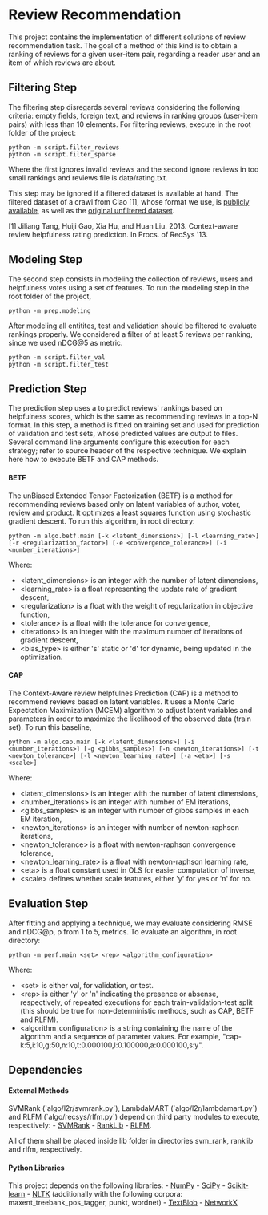 Review Recommendation
=====================
This project contains the implementation of different solutions of review recommendation task. The goal of a method of this kind is to obtain a ranking of reviews for a given user-item pair, regarding a reader user and an item of which reviews are about.

Filtering Step
--------------
The filtering step disregards several reviews considering the following criteria: empty fields, foreign text, and reviews in ranking groups (user-item pairs) with less than 10 elements. For filtering reviews, execute in the root folder of the project:

```
python -m script.filter_reviews
python -m script.filter_sparse
```

Where the first ignores invalid reviews and the second ignore reviews in too small rankings and reviews file is  data/rating.txt.

This step may be ignored if a filtered dataset is available at hand. The filtered dataset of a crawl from Ciao [1], whose format we use, is <a href="http://homepages.dcc.ufmg.br/~lubm/review/reviews_filt.tar.gz">publicly available</a>, as well as the <a href="http://www.jiliang.xyz/Ciao.rar">original unfiltered dataset</a>.

[1] Jiliang Tang, Huiji Gao, Xia Hu, and Huan Liu. 2013. Context-aware review helpfulness rating prediction. In Procs. of RecSys '13.

Modeling Step
-------------
The second step consists in modeling the collection of reviews, users and helpfulness votes using a set of features. To run the modeling step in the root folder of the project, 

```
python -m prep.modeling
```

After modeling all entitites, test and validation should be filtered to evaluate rankings properly. We considered a filter of at least 5 reviews per ranking, since we used nDCG@5 as metric.

```
python -m script.filter_val
python -m script.filter_test
```

Prediction Step
---------------
The prediction step uses a to predict reviews' rankings based on helpfulness scores, which is the same as recommending reviews in a top-N format. In this step, a method is fitted on training set and used for prediction of validation and test sets, whose predicted values are output to files. Several command line arguments configure this execution for each strategy; refer to source header of the respective technique. We explain here how to execute BETF and CAP methods.

<h4>BETF</h4>
The unBiased Extended Tensor Factorization (BETF) is a method for recommending reviews based only on latent variables of author, voter, review and product. It optimizes a least squares function using stochastic gradient descent. To run this algorithm, in root directory:

```
python -m algo.betf.main [-k <latent_dimensions>] [-l <learning_rate>] [-r <regularization_factor>] [-e <convergence_tolerance>] [-i <number_iterations>]
```

Where:
- \<latent_dimensions\> is an integer with the number of latent dimensions,      
- \<learning_rate\> is a float representing the update rate of gradient descent, 
- \<regularization\> is a float with the weight of regularization in objective function,
- \<tolerance\> is a float with the tolerance for convergence,
- \<iterations\> is an integer with the maximum number of iterations of gradient descent,
- \<bias_type\> is either 's' static or 'd' for dynamic, being updated in the optimization.


<h4>CAP</h4>
The Context-Aware review helpfulnes Prediction (CAP) is a method to recommend reviews based on latent variables. It uses a Monte Carlo Expectation Maximization (MCEM) algorithm to adjust latent variables and parameters in order to maximize the likelihood of the observed data (train set). To run this baseline,

```
python -m algo.cap.main [-k <latent_dimensions>] [-i <number_iterations>] [-g <gibbs_samples>] [-n <newton_iterations>] [-t <newton_tolerance>] [-l <newton_learning_rate>] [-a <eta>] [-s <scale>]
```

Where:
- \<latent_dimensions\> is an integer with the number of latent dimensions,      
- \<number_iterations\> is an integer with number of EM iterations,                     
- \<gibbs_samples\> is an integer with number of gibbs samples in each EM iteration,
- \<newton_iterations\> is an integer with number of newton-raphson iterations,      
- \<newton_tolerance\> is a float with newton-raphson convergence tolerance,          
- \<newton_learning_rate\> is a float with newton-raphson learning rate,             
- \<eta\> is a float constant used in OLS for easier computation of inverse,                  
- \<scale\> defines whether scale features, either 'y' for yes or 'n' for no. 

Evaluation Step
---------------
After fitting and applying a technique, we may evaluate considering RMSE and nDCG@p, p from 1 to 5, metrics. To evaluate an algorithm, in root directory:

```
python -m perf.main <set> <rep> <algorithm_configuration>
```
Where:
- \<set\> is either val, for validation, or test.
- \<rep\> is either 'y' or 'n' indicating the presence or absense, respectively, of repeated executions for each train-validation-test split (this should be true for non-deterministic methods, such as CAP, BETF and RLFM).
- \<algorithm_configuration\> is a string containing the name of the algorithm and a sequence of parameter values. For example, "cap-k:5,i:10,g:50,n:10,t:0.000100,l:0.100000,a:0.000100,s:y".

Dependencies
------------

<h4>External Methods</h4>
SVMRank (`algo/l2r/svmrank.py`), LambdaMART (`algo/l2r/lambdamart.py`) and RLFM (`algo/recsys/rlfm.py`) depend on third party modules to execute, respectively:
- <a href="https://www.cs.cornell.edu/people/tj/svm_light/svm_rank.html">SVMRank</a>
- <a href="http://sourceforge.net/p/lemur/wiki/RankLib/">RankLib</a>
- <a href="https://github.com/yahoo/Latent-Factor-Models">RLFM</a>. 

All of them shall be placed inside lib folder in directories svm_rank, ranklib and rlfm, respectively.

<h4>Python Libraries</h4>
This project depends on the following libraries:
- <a href="http://www.numpy.org/">NumPy</a> 
- <a href="http://www.scipy.org/">SciPy</a>
- <a href="http://scikit-learn.org/stable/">Scikit-learn</a>
- <a href="http://www.nltk.org/">NLTK</a> (additionally with the following corpora: maxent_treebank_pos_tagger, punkt, wordnet)
- <a href="https://textblob.readthedocs.org/en/dev/">TextBlob</a>
- <a href="https://networkx.github.io/">NetworkX</a>
